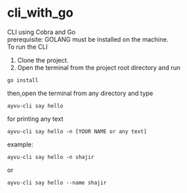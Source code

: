 # cli_with_go
CLI using Cobra and Go <br>
prerequisite: GOLANG must be installed on the machine. <br>
To run the CLI <br> 
1. Clone the project. <br>
2. Open the terminal from the project root directory and run  
```
go install
```

then,open the terminal from any directory and type 
```
ayvu-cli say hello
```
for printing any text 
```
ayvu-cli say hello -n [YOUR NAME or any text]
```
example:
```
ayvu-cli say hello -n shajir
```
or
```
ayvu-cli say hello --name shajir
```
